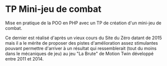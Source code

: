 # TP Mini-jeu de combat
Mise en pratique de la POO en PHP avec un TP de création d'un mini-jeu de combat.

Ce dernier est réalisé d'après un vieux cours du Site du Zéro datant de 2015 mais il a le mérite
de proposer des pistes d'amélioration assez stimulantes pouvant permettre d'arriver à un résultat
qui ressemblerait (tout du moins dans le mécaniques de jeu) au jeu "La Brute" de Motion Twin
développé entre 2011 et 2014.